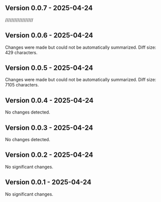 
## Version 0.0.7 - 2025-04-24

//////////////////

## Version 0.0.6 - 2025-04-24

Changes were made but could not be automatically summarized. Diff size: 429 characters.

## Version 0.0.5 - 2025-04-24

Changes were made but could not be automatically summarized. Diff size: 7105 characters.

## Version 0.0.4 - 2025-04-24

No changes detected.

## Version 0.0.3 - 2025-04-24

No changes detected.

## Version 0.0.2 - 2025-04-24

No significant changes.

## Version 0.0.1 - 2025-04-24

No significant changes.
